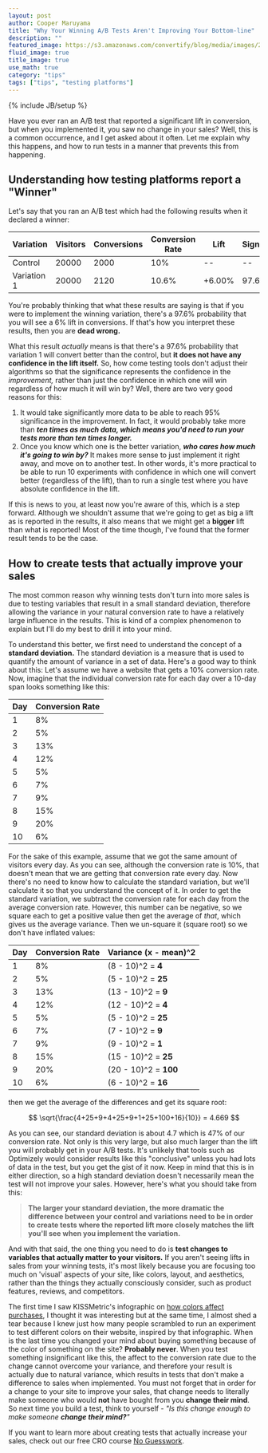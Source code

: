 ```yaml
---
layout: post
author: Cooper Maruyama
title: "Why Your Winning A/B Tests Aren't Improving Your Bottom-line"
description: ""
featured_image: https://s3.amazonaws.com/convertify/blog/media/images/2015/03/angry-man-computer.jpg
fluid_image: true
title_image: true
use_math: true
category: "tips"
tags: ["tips", "testing platforms"]
---
```

{% include JB/setup %}

<p class="lead">Have you ever ran an A/B test that reported a significant lift in conversion, but when you implemented it, you saw no change in your sales? Well, this is a common occurrence, and I get asked about it often. Let me explain why this happens, and how to run tests in a manner that prevents this from happening.</p>


## Understanding how testing platforms report a "Winner"

Let's say that you ran an A/B test which had the following results when it declared a winner:

|  Variation  | Visitors | Conversions | Conversion Rate |     Lift    | Significance |
| ----------- | -------- | ----------- | --------------- | ----------- | ------------ |
|   Control   |    20000 |        2000 |             10% |          -- |           -- |
| Variation 1 |    20000 |        2120 |           10.6% |      +6.00% |        97.6% |

You're probably thinking that what these results are saying is that if you were to implement the winning variation, there's a 97.6% probability that you will see a 6% lift in conversions. If that's how you interpret these results, then you are **dead wrong.**

What this result _actually_ means is that there's a 97.6% probability that variation 1 will convert better than the control, but **it does not have any confidence in the lift itself.** So, how come testing tools don't adjust their algorithms so that the significance represents the confidence in the _improvement,_ rather than just the confidence in which one will win regardless of how much it will win by? Well, there are two very good reasons for this:

  1. It would take significantly more data to be able to reach 95% significance in the improvement. In fact, it would probably take more than _**ten times as much data, which means you'd need to run your tests more than ten times longer.**_  
  2. Once you know which one is the better variation, _**who cares how much it's going to win by?**_ It makes more sense to just implement it right away, and move on to another test. In other words, it's more practical to be able to run 10 experiments with confidence in which one will convert better (regardless of the lift), than to run a single test where you have absolute confidence in the lift.

If this is news to you, at least now you're aware of this, which is a step forward. Although we shouldn't assume that we're going to get as big a lift as is reported in the results, it also means that we might get a **bigger** lift than what is reported! Most of the time though, I've found that the former result tends to be the case. 


## How to create tests that actually improve your sales

The most common reason why winning tests don't turn into more sales is due to testing variables that result in a small standard deviation, therefore allowing the variance in your natural conversion rate to have a relatively large influence in the results. This is kind of a complex phenomenon to explain but I'll do my best to drill it into your mind. 

To understand this better, we first need to understand the concept of a **standard deviation.** The standard deviation is a measure that is used to quantify the amount of variance in a set of data. Here's a good way to think about this: Let's assume we have a website that gets a 10% conversion rate. Now, imagine that the individual conversion rate for each day over a 10-day span looks something like this:

| Day | Conversion Rate |
| --- | --------------- |
|  1  |              8% |
|  2  |              5% |
|  3  |             13% |
|  4  |             12% |
|  5  |              5% |
|  6  |              7% |
|  7  |              9% |
|  8  |             15% |
|  9  |             20% |
| 10  |              6% |

For the sake of this example, assume that we got the same amount of visitors every day. As you can see, although the conversion rate is 10%, that doesn't mean that we are getting that conversion rate every day. Now there's no need to know how to calculate the standard variation, but we'll calculate it so that you understand the concept of it. In order to get the standard variation, we subtract the conversion rate for each day from the average conversion rate. However, this number can be negative, so we square each to get a positive value then get the average of _that_, which gives us the average variance. Then we un-square it (square root) so we don't have inflated values:

| Day | Conversion Rate |  Variance (x - mean)^2  |
| --- | --------------- | ----------------------- |
|  1  |              8% |    (8 - 10)^2 = **4**   |
|  2  |              5% |    (5 - 10)^2 = **25**  |
|  3  |             13% |    (13 - 10)^2 =  **9** |
|  4  |             12% |    (12 - 10)^2 =  **4** |
|  5  |              5% |    (5 - 10)^2 = **25**  |
|  6  |              7% |    (7 - 10)^2 =  **9**  |
|  7  |              9% |    (9 - 10)^2 =  **1**  |
|  8  |             15% |    (15 - 10)^2 = **25** |
|  9  |             20% |   (20 - 10)^2 = **100** |
| 10  |              6% |    (6 - 10)^2 = **16**  |

then we get the average of the differences and get its square root:

$$ \sqrt{\frac{4+25+9+4+25+9+1+25+100+16}{10}} = 4.669 $$

As you can see, our standard deviation is about 4.7 which is 47% of our conversion rate. Not only is this very large, but also much larger than the lift you will probably get in your A/B tests. It's unlikely that tools such as Optimizely would consider results like this "conclusive" unless you had lots of data in the test, but you get the gist of it now. Keep in mind that this is in either direction, so a high standard deviation doesn't necessarily mean the test will not improve your sales. However, here's what you <em6>should</em6> take from this:

> **The larger your standard deviation, the more dramatic the difference between your control and variations need to be in order to create tests where the reported lift more closely matches the lift you'll see when you implement the variation.**

And with that said, the one thing you need to do is **test changes to variables that actually matter to your visitors.** If you aren't seeing lifts in sales from your winning tests, it's most likely because you are focusing too much on 'visual' aspects of your site, like colors, layout, and aesthetics, rather than the things they actually consciously consider, such as product features, reviews, and competitors. 

The first time I saw KISSMetric's infographic on [how colors affect purchases](https://blog.kissmetrics.com/color-psychology/), I thought it was interesting but at the same time, I almost shed a tear because I knew just how many people scrambled to run an experiment to test different colors on their website, inspired by that infographic. When is the last time you changed your mind about buying something because of the color of something on the site? **Probably never**. When you test something insignificant like this, the affect to the conversion rate due to the change cannot overcome your variance, and therefore your result is actually due to natural variance, which results in tests that don't make a difference to sales when implemented. You must not forget that in order for a change to your site to improve your sales, that change needs to literally make someone who would **not** have bought from you **change their mind**. So next time you build a test, think to yourself - _"Is this change enough to make someone **change their mind?**"_

If you want to learn more about creating tests that actually increase your sales, check out our free CRO course [No Guesswork](https://convertify.io/no-guesswork).